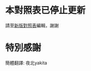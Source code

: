 # 本對照表已停止更新
請至[新版對照表](https://github.com/winw1010/tataru-helper-node-text-ver.2.0.0)編輯，謝謝

# 特別感謝
簡體翻譯: 夜北yakita
